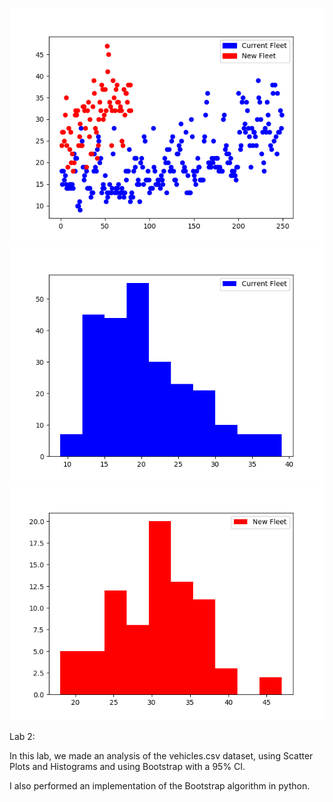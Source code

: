 ![logo](./ScatterPlot_Vehicles.png?raw=true)
![logo](./Histogram_Current.png?raw=true)
![logo](./Histogram_New.png?raw=true)

Lab 2:

In this lab, we made an analysis of the vehicles.csv dataset, using Scatter Plots and Histograms and using Bootstrap with a 95% CI.

I also performed an implementation of the Bootstrap algorithm in python.